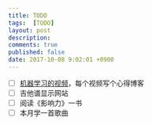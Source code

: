 ```yaml
---
title: TODO
tags:  [TODO]
layout: post
description: 
comments: true
published: false
date: 2017-10-08 9:02:01 +0900
---
```


- [ ] [机器学习的视频](https://www.bilibili.com/video/av9912938)，每个视频写个心得博客
- [ ] 吉他谱显示网站
- [ ] 阅读《影响力》一书
- [ ] 本月学一首歌曲
